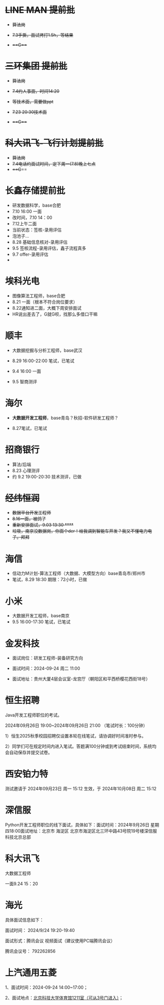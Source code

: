 # ~~LINE MAN 提前批~~

- ~~算法岗~~

- ~~7.3手撕，面试拷打1.5h，等结果~~

- ~~==G==~~

# ~~三环集团 提前批~~

- ~~算法岗~~

- ~~7.4约人事面，时间14:20~~

- ~~等技术面，需要做ppt~~

- ~~7.23 20:30技术面~~

- ~~==G==~~

# ~~科大讯飞-飞行计划提前批~~

- ~~算法岗~~
- ~~7.4电话约面试时间，定下周一(7.8)晚上七点~~
- ~~==G~~==

# 长鑫存储提前批

- 研发数据科学，base合肥
- 7.10 16:00 一面
- 改时间，7.10 14：00
- 7.12上午二面
- 当前状态：签核-录用评估
- 泡池子...
- 8.28 基础信息核对-录用评估
- 9.5 签核流程-录用评估，鑫子流程真多
- 9.7 offer-录用评估
- 

# 埃科光电

- 图像算法工程师，base合肥
- 8.21 一面（根本不符合岗位要求）
- 8.22通知进二面，大概下周安排面试
- HR说出差去了，G就G呗，找那么多借口干嘛

# 顺丰

- 大数据挖掘与分析工程师，base武汉

- 8.29 16:00-22:00 笔试，已笔试

- 9.4 16:00 一面 

- 9.5 智商测评

# 海尔

- **大数据开发工程师**，base青岛？秋招-软件研发工程师？

- 8.27笔试，已笔试

# 招商银行

- 算法/后端
- 8.23 心理测评
- 约 9.2 19:00-20:30 技术测评，已做

# ~~经纬恒润~~

- ~~数据平台开发工程师~~
- ~~8.16一面，被鸽了~~
- ~~重新安排面试，9.03 13:30 ****~~
- ~~垃圾，南京没数据岗，你面个der！给我调到智能车开发？我又不懂电力电子。拜拜~~

# 海信

- 信动力M计划-算法工程师（大数据、大模型方向）base青岛市/郑州市
- 笔试，8.29 18:30 期限：72小时，已做

# 小米

- 大数据开发工程师，base南京
- 9.5 16:00-17:30 笔试，已笔试

# **金发科技**

- 面试岗位：研发工程师-装备研究方向

- 面试时间：2024-09-24 周二 11:00

- 面试地址：贵州大厦4层会议室-龙宫厅（朝阳区和平西桥樱花西街18号）

# **恒生招聘**

Java开发工程师职位的考试。

 2024年09月26日 19:00~2024年09月26日 21:00 （笔试时长：100分钟）

1）恒生2025秋季校园招聘仅设置本轮在线笔试，请协调好时间准时参与。

2）同学们可在规定时间内进入笔试。答题满100分钟或到考试结束时间，系统均会自动保存并提交试卷。

# 西安铂力特

测试邀请于 2024年09月23日 周一 15:12 生效，于 2024年10月08日 周二 15:12 

# 深信服

Python开发工程师职位的线下面试，具体如下：面试时间：2024年9月26日 星期四18:00面试地址：北京市 海淀区 北京市海淀区北三环中路43号院19号楼深信服科技北京总部

# 科大讯飞

大数据工程师

一面9.24 15：20

# 海光

具体面试信息如下：

面试时间： 2024/9/24 19:20-19:40

面试形式：腾讯会议 视频面试（建议使用PC端腾讯会议）

腾讯会议号： 792262856

# 上汽通用五菱

1、面试时间：2024-09-24 14:00~17:00；

2、面试地点：[北京科技大学体育馆1211室（可从3号门进入）](https://apis.map.qq.com/uri/v1/search?keyword=北京科技大学体育馆1211室（可从3号门进入）&key=REOBZ-CXSC5-IVZIE-IB6KF-AOA53-DUFHI)；
